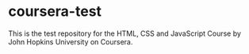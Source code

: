 # coursera-test
This is the test repository for the HTML, CSS and JavaScript Course by John Hopkins University on Coursera.
